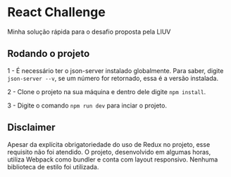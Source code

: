 # React Challenge

Minha solução rápida para o desafio proposta pela LIUV

## Rodando o projeto
1 - É necessário ter o json-server instalado globalmente. Para saber, digite ```json-server --v```, se um número for retornado, essa é a versão instalada.

2 - Clone o projeto na sua máquina e dentro dele digite ```npm install```.

3 - Digite o comando ```npm run dev``` para inciar o projeto.

## Disclaimer
Apesar da explícita obrigatoriedade do uso de Redux no projeto, esse requisito não foi atendido. O projeto, desenvolvido em algumas horas, utiliza Webpack como bundler e conta com layout responsivo. Nenhuma biblioteca de estilo foi utilizada.
